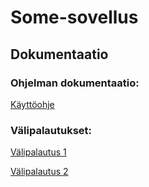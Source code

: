 # Some-sovellus

## Dokumentaatio
### Ohjelman dokumentaatio:

[Käyttöohje](https://github.com/Dhkj/Soha/blob/main/documentation/K%C3%A4ytt%C3%B6ohje.md)

### Välipalautukset:

[Välipalautus 1](https://github.com/Dhkj/Soha/blob/main/documentation/V%C3%A4lipalautus%201/V%C3%A4lipalautus%201.md)

[Välipalautus 2](https://github.com/Dhkj/Soha/blob/main/documentation/V%C3%A4lipalautus%202/V%C3%A4lipalautus%202.md)
